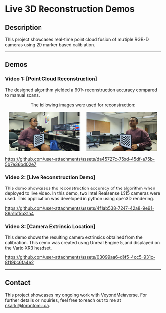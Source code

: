 
# Live 3D Reconstruction Demos

## Description
This project showcases real-time point cloud fusion of multiple RGB-D cameras using 2D marker based calibration.

---

## Demos
### Video 1: [Point Cloud Reconstruction]
The designed algorithm yielded a 90% reconstruction accuracy compared to manual scans.

<div align="center">
  <p>The following images were used for reconstruction:</p>
  <img src="img1.png" alt="Color Image 1" width="45%" style="margin: 0 2%;" />
  <img src="img2.png" alt="Color Image 2" width="45%" style="margin: 0 2%;" />
</div>

https://github.com/user-attachments/assets/da45727c-75bd-45df-a75b-5b7e36bd02e7

### Video 2: [Live Reconstruction Demo]
This demo showcases the reconstruction accuracy of the algorithm when deployed to live video. In this demo, two Intel Realsense L515 cameras were used. This application was developed in python using open3D rendering.

https://github.com/user-attachments/assets/4f1ab538-7247-42a8-9e91-89a1bf5b31a4

### Video 3: [Camera Extrinsic Location]
This demo shows the resulting camera extrinsics obtained from the calibration. This demo was created using Unreal Engine 5, and displayed on the Varjo XR3 headset.

https://github.com/user-attachments/assets/03099aa6-d8f5-4cc5-931c-8f19bc6fa4e2

---

## Contact
This project showcases my ongoing work with VeyondMetaverse. For further details or inquiries, feel free to reach out to me at nkarki@torontomu.ca.

